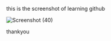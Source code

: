 this is the screenshot of learning github


![Screenshot (40)](https://user-images.githubusercontent.com/60464728/142183542-d4759899-88bd-4eb8-914e-98916fee7a6a.png)

thankyou
